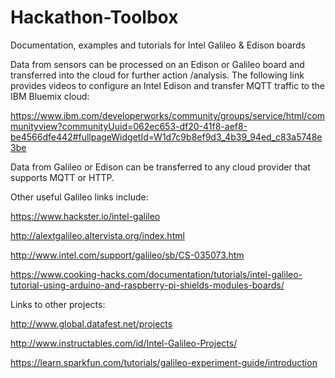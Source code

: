 # Hackathon-Toolbox
Documentation, examples and tutorials for Intel Galileo & Edison boards

Data from sensors can be processed on an Edison or Galileo board and transferred into the cloud for further action /analysis. The following link provides videos to configure an Intel Edison and transfer MQTT traffic to the IBM Bluemix cloud:

https://www.ibm.com/developerworks/community/groups/service/html/communityview?communityUuid=062ec653-df20-41f8-aef8-be4566dfe442#fullpageWidgetId=W1d7c9b8ef9d3_4b39_94ed_c83a5748e3be 

Data from Galileo or Edison can be transferred to any cloud provider that supports MQTT or HTTP. 

Other useful Galileo links include:

https://www.hackster.io/intel-galileo

http://alextgalileo.altervista.org/index.html 

http://www.intel.com/support/galileo/sb/CS-035073.htm 

https://www.cooking-hacks.com/documentation/tutorials/intel-galileo-tutorial-using-arduino-and-raspberry-pi-shields-modules-boards/ 

Links to other projects: 

http://www.global.datafest.net/projects 

http://www.instructables.com/id/Intel-Galileo-Projects/ 

https://learn.sparkfun.com/tutorials/galileo-experiment-guide/introduction



